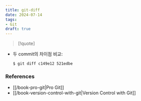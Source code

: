 ```yaml
---
title: git-diff
date: 2024-07-14
tags:
- Git
draft: true
---
```



> [!quote]

- 두 commit의 차이점 비교:
    ```shellsession
    $ git diff c149e12 521edbe
    ```


### References
- [[/book-pro-git|Pro Git]]
- [[/book-version-control-with-git|Version Control with Git]]